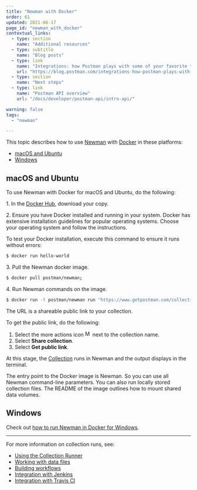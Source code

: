 ```yaml
---
title: "Newman with Docker"
order: 61
updated: 2021-06-17
page_id: "newman_with_docker"
contextual_links:
  - type: section
    name: "Additional resources"
  - type: subtitle
    name: "Blog posts"
  - type: link
    name: "Integrations: how Postman plays with some of your favorite tools"
    url: "https://blog.postman.com/integrations-how-postman-plays-with-some-of-your-favorite-tools/"
  - type: section
    name: "Next steps"
  - type: link
    name: "Postman API overview"
    url: "/docs/developer/postman-api/intro-api/"

warning: false
tags:
  - "newman"

---
```


This topic describes how to use [Newman](https://github.com/postmanlabs/newman) with [Docker](https://www.docker.com/) in these platforms:

* [macOS and Ubuntu](#macos-and-ubuntu)
* [Windows](#windows)

## macOS and Ubuntu

To use Newman with Docker for macOS and Ubuntu, do the following:

1\. In the [Docker Hub](https://hub.docker.com/r/postman/newman/), download your copy.

2\. Ensure you have Docker installed and running in your system. Docker has extensive installation guidelines for popular operating systems. Choose your operating system and follow the instructions.

To test your Docker installation, execute this command to ensure it runs without errors:

```bash
$ docker run hello-world
```

3\. Pull the Newman docker image.

```bash
$ docker pull postman/newman;
```

4\. Run Newman commands on the image.

```bash
$ docker run -t postman/newman run "https://www.getpostman.com/collections/0d0350a9a89d39fb6361"
```

The URL is a shareable public link to your collection.

To get the public link, do the following:

1. Select the more actions icon <img alt="More actions icon" src="https://assets.postman.com/postman-docs/icon-more-actions-v9.jpg#icon" width="16px"> next to the collection name.
1. Select **Share collection**.
1. Select **Get public link**.

At this stage, the [Collection](/docs/sending-requests/intro-to-collections/) runs in Newman and the output displays in the terminal.

The entry point to the Docker image is Newman. So you can use all Newman command-line parameters. You can also run locally stored collection files. The README of the image outlines how to mount shared data volumes.

## Windows

Check out [how to run Newman in Docker for Windows](https://blog.postman.com/using-the-newman-docker-image-in-windows/).

---
For more information on collection runs, see:

* [Using the Collection Runner](/docs/collections/running-collections/intro-to-collection-runs/)
* [Working with data files](/docs/collections/running-collections/working-with-data-files/)
* [Building workflows](/docs/collections/running-collections/building-workflows/)
* [Integration with Jenkins](/docs/collections/using-newman-cli/integration-with-jenkins/)
* [Integration with Travis CI](/docs/collections/using-newman-cli/integration-with-travis/)
